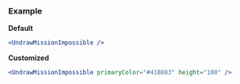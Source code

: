 ### Example

**Default**
```jsx
<UndrawMissionImpossible />
```

**Customized**
```jsx
<UndrawMissionImpossible primaryColor="#41B883" height="100" />
```
